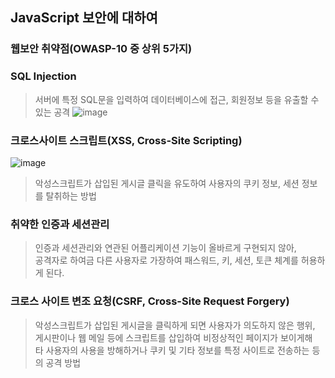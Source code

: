 ##  JavaScript 보안에 대하여

### 웹보안 취약점(OWASP-10 중 상위 5가지)

### SQL Injection
> 서버에 특정 SQL문을 입력하여 데이터베이스에 접근, 회원정보 등을 유출할 수 있는 공격
![image](https://github.com/jinjucha/jinjucha.github.io/assets/46393932/8c218130-8fb5-4bba-889b-61d8c8f4c86e) 

### 크로스사이트 스크립트(XSS, Cross-Site Scripting)
![image](https://github.com/jinjucha/jinjucha.github.io/assets/46393932/4ecf718f-8195-47ca-816b-abe7bdde6342)
> 악성스크립트가 삽입된 게시글 클릭을 유도하여 사용자의 쿠키 정보, 세션 정보를 탈취하는 방법


### 취약한 인증과 세션관리
> 인증과 세션관리와 연관된 어플리케이션 기능이 올바르게 구현되지 않아, <br>
> 공격자로 하여금 다른 사용자로 가장하여 패스워드, 키, 세션, 토큰 체계를 허용하게 된다.

### 크로스 사이트 변조 요청(CSRF, Cross-Site Request Forgery)
> 악성스크립트가 삽입된 게시글을 클릭하게 되면 사용자가 의도하지 않은 행위, <br>
> 게시판이나 웹 메일 등에 스크립트를 삽입하여 비정상적인 페이지가 보이게해 <br>
> 타 사용자의 사용을 방해하거나 쿠키 및 기타 정보를 특정 사이트로 전송하는 등의 공격 방법
